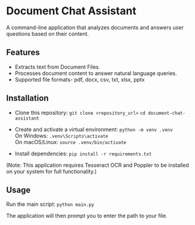 # Document Chat Assistant
A command-line application that analyzes documents and answers user questions based on their content.

## Features
* Extracts text from Document Files.
* Processes document content to answer natural language queries.
* Supported file formats- pdf, docx, csv, txt, xlsx, pptx

## Installation
* Clone this repository:
`git clone <repository_url>`
`cd document-chat-assistant`

* Create and activate a virtual environment:
`python -m venv .venv` <br>
  On Windows:
`.venv\Scripts\activate` <br>
  On macOS/Linux:
`source .venv/bin/activate`

* Install dependencies:
`pip install -r requirements.txt`

(Note: This application requires Tesseract OCR and Poppler to be installed on your system for full functionality.)

## Usage
Run the main script:
`python main.py`

The application will then prompt you to enter the path to your file.
